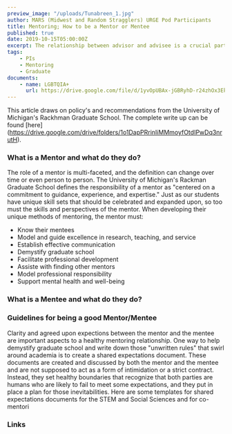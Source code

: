 ```yaml
---
preview_image: "/uploads/Tunabreen_1.jpg"
author: MARS (Midwest and Random Stragglers) URGE Pod Participants
title: Mentoring; How to be a Mentor or Mentee
published: true
date: 2019-10-15T05:00:00Z
excerpt: The relationship between advisor and advisee is a crucial part to the graduate experience. Here are some best practices to help you navigate a healthy and successful mentoring relationship.
tags: 
    - PIs
    - Mentoring
    - Graduate
documents:
    - name: LGBTQIA+
      url: https://drive.google.com/file/d/1yvOpUBAx-jGBRyhD-r24zhOx3Ek1wbMb/view?usp=sharing
---
```


This article draws on policy's and recommendations from the University of Michigan's Rackhman Graduate School. The complete write up can be found [here] (https://drive.google.com/drive/folders/1o1DapPRrinIiMMmoyfOtdIPwDq3nrutH).

### What is a Mentor and what do they do?
The role of a mentor is multi-faceted, and the definition can change over time or even person to person. The University of Michigan's Rackman Graduate School defines the responsibility of a mentor as "centered on a commitment to guidance, experience, and expertise." Just as our students have unique skill sets that should be celebrated and expanded upon, so too must the skills and perspectives of the mentor. When developing their unique methods of mentoring, the mentor must:
* Know their mentees
* Model and guide excellence in research, teaching, and service
* Establish effective communication 
* Demystify graduate school
* Facilitate professional development
* Assiste with finding other mentors
* Model professional responsibility
* Support mental health and well-being

### What is a Mentee and what do they do?

### Guidelines for being a good Mentor/Mentee
Clarity and agreed upon expections between the mentor and the mentee are important aspects to a healthy mentoring relationship. One way to help demystify graduate school and write down those "unwritten rules" that swirl around academia is to create a shared expectations document. These documents are created and discussed by both the mentor and the mentee and are not supposed to act as a form of intimidation or a strict contract. Instead, they set healthy boundaries that recognize that both parties are humans who are likely to fail to meet some expectations, and they put in place a plan for those inevitabilities. Here are some templates for shared expectations documents for the STEM and Social Sciences and for co-mentori

### Links
